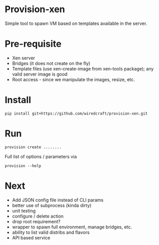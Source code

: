 # Provision-xen

Simple tool to spawn VM based on templates available in the server.

# Pre-requisite

- Xen server
- Bridges (it does not create on the fly)
- Template files (use xen-create-image from xen-tools package); any valid server image is good
- Root access - since we manipulate the images, resize, etc. 

# Install

```
pip install git+https://github.com/wiredcraft/provision-xen.git
```

# Run

```
provision create ........
```

Full list of options / parameters via

```
provision --help
```

# Next

- Add JSON config file instead of CLI params
- better use of subprocess (kinda dirty)
- unit testing
- configure / delete action
- drop root requirement?
- wrapper to spawn full environment, manage bridges, etc.
- ability to list valid distribs and flavors
- API based service
